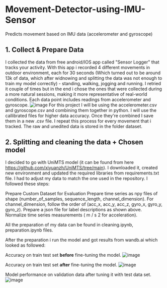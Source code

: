 # Movement-Detector-using-IMU-Sensor
Predicts movement based on IMU data (accelerometer and gyroscope)

## 1. Collect & Prepare Data
I collected the data from free android/IOS app called "Sensor Logger" that tracks your activity. With this app i recorded 4 different movements in outdoor environment, each for 30 seconds (Which turned out to be around 13k of data, which after widnowing and splitting the data was not enough to train my model correctly) - standing, walking, jogging and running. I retried it couple of times but in the end i chose the ones that were collected during a more natural sessions, making it more representative of real-world conditions.
Each data point includes readings from accelerometer and gyroscope.
![image](https://github.com/user-attachments/assets/29eadee0-1518-4a28-a6f1-afee65f6ff6b)
For this project I will be using the accelerometer.csv and gyroscope.csv and combining them together in python. I will use the callibrated files for higher data accuracy. Once they're combined I save them in a new .csv file. I repeat this process for every movement that i tracked. The raw and unedited data is stored in the folder dataset.
## 2. Splitting and cleaning the data + Chosen model
I decided to go with UniMTS model (it can be found from here https://github.com/xiyuanzh/UniMTS/tree/main). I downloaded it, created new environment and updated the required libraries from requirements.txt file. 
I had to adjust my data to match the one used in the repository. I followed these steps:

Prepare Custom Dataset for Evaluation
Prepare time series as npy files of shape (number_of_samples, sequence_length, channel_dimension). For channel_dimension, follow the order of (acc_x, acc_y, acc_z, gyro_x, gyro_y, gyro_z).
Prepare a json file for label descriptions as shown above.
Normalize time series measurements (
m
/
s
2
 for acceleration).

All the preparation of my data can be found in cleaning.ipynb, preparation.ipynb files.


After the preparation i run the model and got results from wandb.ai which looked as followed:

Accuracy on train test set **before** fine-tuning the model.
![image](https://github.com/user-attachments/assets/9833fa1a-24a3-4a35-9732-11e4599a5933)

Accuracy on train test set **after** fine-tuning the model.
![image](https://github.com/user-attachments/assets/6c615a72-b57c-47a8-b5fc-7ca5309231df)

Model performance on validation data after tuning it with test data set.
![image](https://github.com/user-attachments/assets/b680db23-bc68-4fe4-bb89-57faf33e733c)

